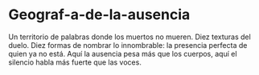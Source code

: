 # Geograf-a-de-la-ausencia
Un territorio de palabras donde los muertos no mueren. Diez texturas del duelo. Diez formas de nombrar lo innombrable: la presencia perfecta de quien ya no está. Aquí la ausencia pesa más que los cuerpos, aquí el silencio habla más fuerte que las voces.
